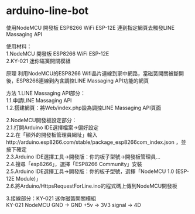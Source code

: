 # arduino-line-bot
使用NodeMCU 開發板 ESP8266 WiFi ESP-12E 連到指定網頁去觸發LINE Massaging API  
 
使用材料：   
1.NodeMCU 開發板 ESP8266 WiFi ESP-12E   
2.KY-021 迷你磁簧開關模組   

原理 
利用NodeMCU的ESP8266 Wifi晶片連線到家中網路，當磁簧開關被斷開後，ESP8266連線到內含調控LINE Massaging API功能的網頁   
  
方法
1.LINE Massaging API部分：   
  1.1.申請LINE Massaging API  
  1.2.搭建網頁：將Web/index.php設為調控LINE Massaging API頁面   
  
2.NodeMCU開發板設定部分：   
  2.1.打開Arduino IDE選擇檔案->偏好設定   
  2.2.在「額外的開發板管理員網址」輸入http://arduino.esp8266.com/stable/package_esp8266com_index.json ，並按下確定   
  2.3.Arduino IDE選擇工具->開發版：你的板子型號->開發板管理員...  
  2.4.搜尋「esp8266」，選擇「ESP8266 Community」安裝   
  2.5.Arduino IDE選擇工具->開發版：你的板子型號，選擇「NodeMCU 1.0 (ESP-12E Module)」  
  2.6.將Arduino/HttpsRequestForLine.ino的程式碼上傳到NodeMCU開發板   
  
3.接線部分：KY-021 迷你磁簧開關模組   
    KY-021      NodeMCU
    GND     ->  GND
    +5v     ->  3V3
    signal  ->  4D

